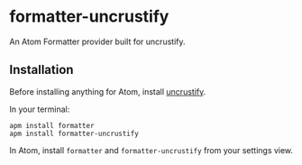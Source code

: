 # formatter-uncrustify
An Atom Formatter provider built for uncrustify.

## Installation
Before installing anything for Atom, install [uncrustify](http://uncrustify.sourceforge.net/).

In your terminal:
```
apm install formatter
apm install formatter-uncrustify
```

In Atom, install `formatter` and `formatter-uncrustify` from your settings view.
